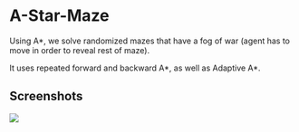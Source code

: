 # A-Star-Maze
Using A*, we solve randomized mazes that have a fog of war (agent has to move in order to reveal rest of maze).

It uses repeated forward and backward A\*, as well as Adaptive A\*.

## Screenshots
![]({{"/images/maze.png"|absolute_url}})
